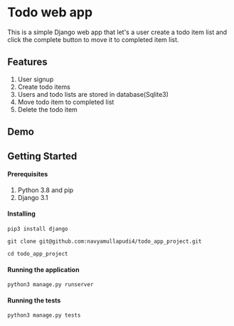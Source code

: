 # Todo web app


This is a simple Django web app that let's a user create a todo item list and click the complete button to move it to completed item list.

## Features

1. User signup
2. Create todo items
3. Users and todo lists are stored in database(Sqlite3)
4. Move todo item to completed list
5. Delete the todo item

## Demo


## Getting Started


#### Prerequisites

1. Python 3.8 and pip
2. Django 3.1


#### Installing

```
pip3 install django

git clone git@github.com:navyamullapudi4/todo_app_project.git

cd todo_app_project

```

#### Running the application

`python3 manage.py runserver`

#### Running the tests

`python3 manage.py tests`



